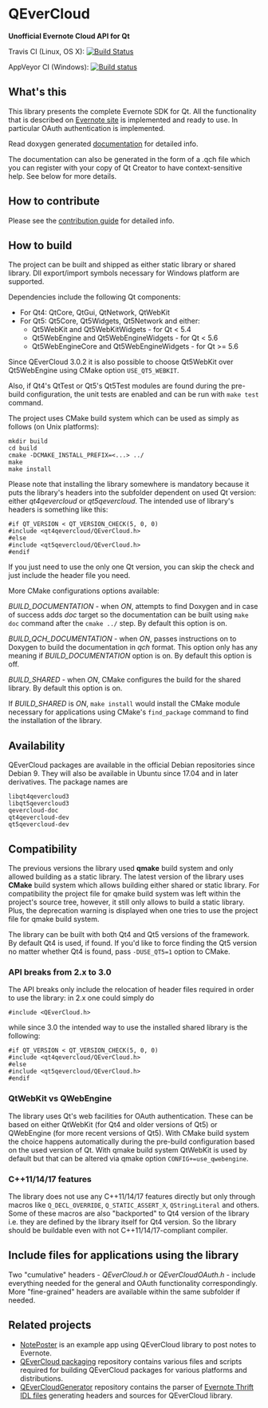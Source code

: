 QEverCloud
==========

**Unofficial Evernote Cloud API for Qt**

Travis CI (Linux, OS X): [![Build Status](https://travis-ci.org/d1vanov/QEverCloud.svg?branch=master)](https://travis-ci.org/d1vanov/QEverCloud)

AppVeyor CI (Windows): [![Build status](https://ci.appveyor.com/api/projects/status/75vtxm2o18u4atw0/branch/master?svg=true)](https://ci.appveyor.com/project/d1vanov/qevercloud/branch/master)

## What's this

This library presents the complete Evernote SDK for Qt.
All the functionality that is described on [Evernote site](http://dev.evernote.com/doc/)
is implemented and ready to use. In particular OAuth authentication is implemented.

Read doxygen generated [documentation](http://d1vanov.github.io/QEverCloud) for detailed info.

The documentation can also be generated in the form of a .qch file which you can register with
your copy of Qt Creator to have context-sensitive help. See below for more details.

## How to contribute

Please see the [contribution guide](CONTRIBUTING.md) for detailed info. 

## How to build

The project can be built and shipped as either static library or shared library. Dll export/import symbols necessary for Windows platform are supported.

Dependencies include the following Qt components:
 * For Qt4: QtCore, QtGui, QtNetwork, QtWebKit
 * For Qt5: Qt5Core, Qt5Widgets, Qt5Network and either:
   * Qt5WebKit and Qt5WebKitWidgets - for Qt < 5.4
   * Qt5WebEngine and Qt5WebEngineWidgets - for Qt < 5.6
   * Qt5WebEngineCore and Qt5WebEngineWidgets - for Qt >= 5.6

Since QEverCloud 3.0.2 it is also possible to choose Qt5WebKit over Qt5WebEngine using CMake option `USE_QT5_WEBKIT`.

Also, if Qt4's QtTest or Qt5's Qt5Test modules are found during the pre-build configuration, the unit tests are enabled and can be run with `make test` command.

The project uses CMake build system which can be used as simply as follows (on Unix platforms):
```
mkdir build
cd build
cmake -DCMAKE_INSTALL_PREFIX=<...> ../
make
make install
```

Please note that installing the library somewhere is mandatory because it puts the library's headers into the subfolder dependent on used Qt version: either *qt4qevercloud* or *qt5qevercloud*. The intended use of library's headers is something like this:
```
#if QT_VERSION < QT_VERSION_CHECK(5, 0, 0)
#include <qt4qevercloud/QEverCloud.h>
#else
#include <qt5qevercloud/QEverCloud.h>
#endif
```

If you just need to use the only one Qt version, you can skip the check and just include the header file you need.

More CMake configurations options available:

*BUILD_DOCUMENTATION* - when *ON*, attempts to find Doxygen and in case of success adds *doc* target so the documentation can be built using `make doc` command after the `cmake ../` step. By default this option is on.

*BUILD_QCH_DOCUMENTATION* - when *ON*, passes instructions on to Doxygen to build the documentation in *qch* format. This option only has any meaning if *BUILD_DOCUMENTATION* option is on. By default this option is off.

*BUILD_SHARED* - when *ON*, CMake configures the build for the shared library. By default this option is on.

If *BUILD_SHARED* is *ON*, `make install` would install the CMake module necessary for applications using CMake's `find_package` command to find the installation of the library.

## Availability

QEverCloud packages are available in the official Debian repositories since Debian 9. They will also be available in Ubuntu since 17.04 and in later derivatives. The package names are
```
libqt4qevercloud3
libqt5qevercloud3
qevercloud-doc
qt4qevercloud-dev
qt5qevercloud-dev
```

## Compatibility

The previous versions the library used **qmake** build system and only allowed building as a static library. The latest version of the library uses **CMake** build system which allows building either shared or static library. For compatibility the project file for qmake build system was left within the project's source tree, however, it still only allows to build a static library. Plus, the deprecation warning is displayed when one tries to use the project file for qmake build system.

The library can be built with both Qt4 and Qt5 versions of the framework. By default Qt4 is used, if found. If you'd like to force finding the Qt5 version no matter whether Qt4 is found, pass `-DUSE_QT5=1` option to CMake.

### API breaks from 2.x to 3.0

The API breaks only include the relocation of header files required in order to use the library: in 2.x one could simply do
```
#include <QEverCloud.h>
```
while since 3.0 the intended way to use the installed shared library is the following:
```
#if QT_VERSION < QT_VERSION_CHECK(5, 0, 0)
#include <qt4qevercloud/QEverCloud.h>
#else
#include <qt5qevercloud/QEverCloud.h>
#endif
```

### QtWebKit vs QWebEngine

The library uses Qt's web facilities for OAuth authentication. These can be based on either QtWebKit (for Qt4 and older versions of Qt5) or QWebEngine (for more recent versions of Qt5). With CMake build system the choice happens automatically during the pre-build configuration based on the used version of Qt. With qmake build system QtWebKit is used by default but that can be altered via qmake option `CONFIG+=use_qwebengine`.

### C++11/14/17 features

The library does not use any C++11/14/17 features directly but only through macros like `Q_DECL_OVERRIDE`, `Q_STATIC_ASSERT_X`, `QStringLiteral` and others. Some of these macros are also "backported" to Qt4 version of the library i.e. they are defined by the library itself for Qt4 version. So the library should be buildable even with not C++11/14/17-compliant compiler.

## Include files for applications using the library

Two "cumulative" headers - *QEverCloud.h* or *QEverCloudOAuth.h* - include everything needed for the general and OAuth functionality correspondingly. More "fine-grained" headers are available within the same subfolder if needed.

## Related projects

* [NotePoster](https://github.com/d1vanov/QEverCloud-example-NotePoster) is an example app using QEverCloud library to post notes to Evernote.
* [QEverCloud packaging](https://github.com/d1vanov/QEverCloud-packaging) repository contains various files and scripts required for building QEverCloud packages for various platforms and distributions.
* [QEverCloudGenerator](https://github.com/d1vanov/QEverCloudGenerator) repository contains the parser of [Evernote Thrift IDL files](https://github.com/evernote/evernote-thrift) generating headers and sources for QEverCloud library.
